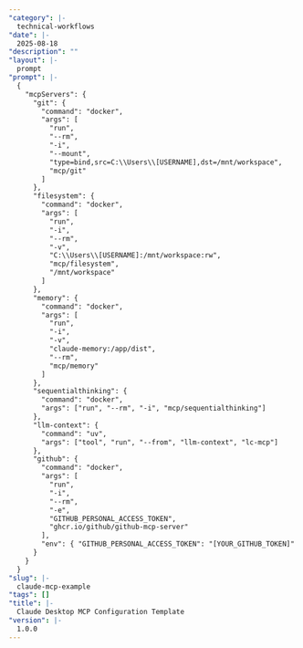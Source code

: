 ```yaml
---
"category": |-
  technical-workflows
"date": |-
  2025-08-18
"description": ""
"layout": |-
  prompt
"prompt": |-
  {
    "mcpServers": {
      "git": {
        "command": "docker",
        "args": [
          "run",
          "--rm",
          "-i",
          "--mount",
          "type=bind,src=C:\\Users\\[USERNAME],dst=/mnt/workspace",
          "mcp/git"
        ]
      },
      "filesystem": {
        "command": "docker",
        "args": [
          "run",
          "-i",
          "--rm",
          "-v",
          "C:\\Users\\[USERNAME]:/mnt/workspace:rw",
          "mcp/filesystem",
          "/mnt/workspace"
        ]
      },
      "memory": {
        "command": "docker",
        "args": [
          "run",
          "-i",
          "-v",
          "claude-memory:/app/dist",
          "--rm",
          "mcp/memory"
        ]
      },
      "sequentialthinking": {
        "command": "docker",
        "args": ["run", "--rm", "-i", "mcp/sequentialthinking"]
      },
      "llm-context": {
        "command": "uv",
        "args": ["tool", "run", "--from", "llm-context", "lc-mcp"]
      },
      "github": {
        "command": "docker",
        "args": [
          "run",
          "-i",
          "--rm",
          "-e",
          "GITHUB_PERSONAL_ACCESS_TOKEN",
          "ghcr.io/github/github-mcp-server"
        ],
        "env": { "GITHUB_PERSONAL_ACCESS_TOKEN": "[YOUR_GITHUB_TOKEN]" }
      }
    }
  }
"slug": |-
  claude-mcp-example
"tags": []
"title": |-
  Claude Desktop MCP Configuration Template
"version": |-
  1.0.0
---
```

